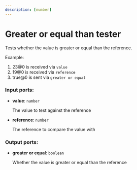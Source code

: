 ```yaml
---
description: [number]
---
```


# Greater or equal than tester

Tests whether the value is greater or equal than the reference.

Example:

1. 23@0 is received via `value`
2. 19@0 is received via `reference`
3. true@0 is sent via `greater or equal`

### Input ports:

* __value__: ` number `

    The value to test against the reference


* __reference__: ` number `

    The reference to compare the value with

### Output ports:

* __greater or equal__: ` boolean `

    Whether the value is greater or equal than the reference

